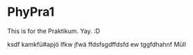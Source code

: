 # PhyPra1
This is for the Praktikum. Yay. :D

ksdf kamkfü#apjö lfkw jfwä ffdsfsgdffdsfd ew tggfdhahnf 
Müll

